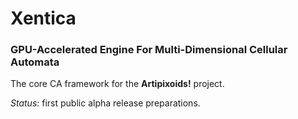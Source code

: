 # Xentica
### GPU-Accelerated Engine For Multi-Dimensional Cellular Automata
The core CA framework for the **Artipixoids!** project.

*Status*: first public alpha release preparations.
